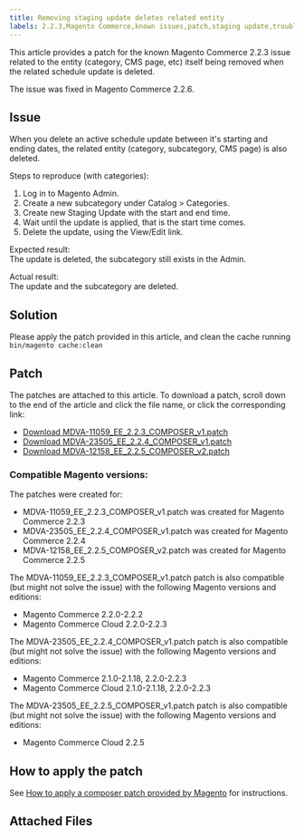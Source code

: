 ```yaml
---
title: Removing staging update deletes related entity
labels: 2.2.3,Magento Commerce,known issues,patch,staging update,troubleshooting
---
```


This article provides a patch for the known Magento Commerce 2.2.3 issue related to the entity (category, CMS page, etc) itself being removed when the related schedule update is deleted.

<p class="info">The issue was fixed in Magento Commerce 2.2.6.</p>

## Issue

When you delete an active schedule update between it's starting and ending dates, the related entity (category, subcategory, CMS page) is also deleted.

Steps to reproduce (with categories):

1. Log in to Magento Admin.
1. Create a new subcategory under Catalog > Categories.
1. Create new Staging Update with the start and end time.
1. Wait until the update is applied, that is the start time comes.
1. Delete the update, using the View/Edit link.

Expected result:  
 The update is deleted, the subcategory still exists in the Admin.

Actual result:  
 The update and the subcategory are deleted.

## Solution

Please apply the patch provided in this article, and clean the cache running <code class="language-bash">bin/magento
  cache:clean</code>

## Patch

The patches are attached to this article. To download a patch, scroll down to the end of the article and click the file name, or click the corresponding link:

* [Download MDVA-11059\_EE\_2.2.3\_COMPOSER\_v1.patch](assets/MDVA-11059_EE_2.2.3_COMPOSER_v1.patch)
* [Download MDVA-23505\_EE\_2.2.4\_COMPOSER\_v1.patch](assets/MDVA-23505_EE_2.2.4_COMPOSER_v1.patch)
* [Download MDVA-12158\_EE\_2.2.5\_COMPOSER\_v2.patch](assets/MDVA-12158_EE_2.2.5_COMPOSER_v2.patch)

### Compatible Magento versions:

The patches were created for:

* MDVA-11059\_EE\_2.2.3\_COMPOSER\_v1.patch was created for Magento Commerce 2.2.3
* MDVA-23505\_EE\_2.2.4\_COMPOSER\_v1.patch was created for Magento Commerce 2.2.4
* MDVA-12158\_EE\_2.2.5\_COMPOSER\_v2.patch was created for Magento Commerce 2.2.5

The MDVA-11059\_EE\_2.2.3\_COMPOSER\_v1.patch patch is also compatible (but might not solve the issue) with the following Magento versions and editions:

* Magento Commerce 2.2.0-2.2.2
* Magento Commerce Cloud 2.2.0-2.2.3

The MDVA-23505\_EE\_2.2.4\_COMPOSER\_v1.patch patch is also compatible (but might not solve the issue) with the following Magento versions and editions:

* Magento Commerce 2.1.0-2.1.18, 2.2.0-2.2.3
* Magento Commerce Cloud 2.1.0-2.1.18, 2.2.0-2.2.3

The MDVA-23505\_EE\_2.2.5\_COMPOSER\_v1.patch patch is also compatible (but might not solve the issue) with the following Magento versions and editions:

* Magento Commerce Cloud 2.2.5

## How to apply the patch

See [How to apply a composer patch provided by Magento](https://support.magento.com/hc/en-us/articles/360028367731) for instructions.

## Attached Files